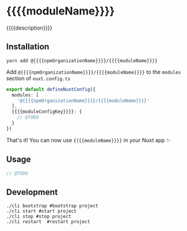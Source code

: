 # {{{{moduleName}}}}

{{{{description}}}}

## Installation

```shell
yarn add @{{{{npmOrganizationName}}}}/{{{{moduleName}}}}
```

Add `@{{{{npmOrganizationName}}}}/{{{{moduleName}}}}` to the `modules` section of `nuxt.config.ts`

```typescript
export default defineNuxtConfig({
  modules: [
    '@{{{{npmOrganizationName}}}}/{{{{moduleName}}}}'
  ],
  {{{{moduleConfigKey}}}}: {
    // @TODO
  }
})
```

That's it! You can now use `{{{{moduleName}}}}` in your Nuxt app ✨

## Usage

```typescript
// @TODO
```

## Development

```shell
./cli bootstrap #bootstrap project
./cli start #start project
./cli stop #stop project
./cli restart  #restart project
```
